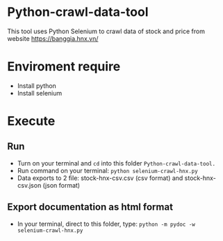 # Python-crawl-data-tool

This tool uses Python Selenium to crawl data of stock and price from website https://banggia.hnx.vn/


# Enviroment require
- Install python
- Install selenium


# Execute

## Run
- Turn on your terminal and `cd` into this folder `Python-crawl-data-tool.`
- Run command on your terminal: `python selenium-crawl-hnx.py`
- Data exports to 2 file: stock-hnx-csv.csv (csv format) and stock-hnx-csv.json (json format)

## Export documentation as html format
- In your terminal, direct to this folder, type: `python -m pydoc -w selenium-crawl-hnx.py`

